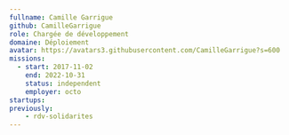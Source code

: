 ```yaml
---
fullname: Camille Garrigue
github: CamilleGarrigue
role: Chargée de développement
domaine: Déploiement
avatar: https://avatars3.githubusercontent.com/CamilleGarrigue?s=600
missions:
  - start: 2017-11-02
    end: 2022-10-31
    status: independent
    employer: octo
startups:
previously:
    - rdv-solidarites
---
```

